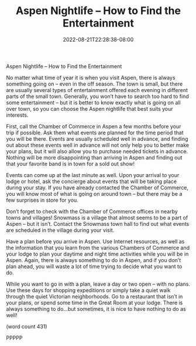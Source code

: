 ﻿---
title: "Aspen Nightlife – How to Find the Entertainment"
date: 2022-08-21T22:28:38-08:00
description: "aspen nightlife Tips for Web Success"
featured_image: "/images/aspen nightlife.jpg"
tags: ["aspen nightlife"]
---

Aspen Nightlife – How to Find the Entertainment

No matter what time of year it is when you visit 
Aspen, there is always something going on – 
even in the off season. The town is small, but 
there are usually several types of entertainment 
offered each evening in different parts of the 
small town. Generally, you won’t have to search 
too hard to find some entertainment – but it is 
better to know exactly what is going on all over 
town, so you can choose the Aspen nightlife 
that best suits your interests.

First, call the Chamber of Commerce in Aspen 
a few months before your trip if possible. Ask 
them what events are planned for the time 
period that you will be there. Events are usually 
scheduled well in advance, and finding out 
about these events well in advance will not only 
help you to better make your plans, but it will 
also allow you to purchase needed tickets in 
advance. Nothing will be more disappointing 
than arriving in Aspen and finding out that your 
favorite band is in town for a sold out show!

Events can come up at the last minute as well. 
Upon your arrival to your lodge or hotel, ask the 
concierge about events that will be taking place 
during your stay. If you have already contacted 
the Chamber of Commerce, you will know most 
of what is going on around town – but there may 
be a few surprises in store for you.

Don’t forget to check with the Chamber of 
Commerce offices in nearby towns and villages! 
Snowmass is a village that almost seems to 
be a part of Aspen – but it isn’t. Contact the 
Snowmass town hall to find out what events 
are scheduled in the village during your visit.

Have a plan before you arrive in Aspen. Use 
Internet resources, as well as the information 
that you learn from the various Chambers of 
Commerce and your lodge to plan your daytime 
and night time activities while you will be in 
Aspen. Again, there is always something to do 
in Aspen, and if you don’t plan ahead, you will 
waste a lot of time trying to decide what you 
want to do. 

While you want to go in with a plan, leave a 
day or two open – with no plans. Use these 
days for shopping expeditions or simply take a 
quiet walk through the quiet Victorian 
neighborhoods. Go to a restaurant that isn’t in 
your plans, or spend some time in the Great 
Room at your lodge. There is always 
something to do…but sometimes, it is nice to 
have nothing to do as well!

(word count 431)

PPPPP

